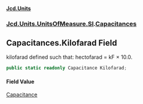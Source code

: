 #### [Jcd.Units](index 'index')
### [Jcd.Units.UnitsOfMeasure.SI](Jcd.Units.UnitsOfMeasure.SI 'Jcd.Units.UnitsOfMeasure.SI').[Capacitances](Capacitances 'Jcd.Units.UnitsOfMeasure.SI.Capacitances')

## Capacitances.Kilofarad Field

kilofarad defined such that: hectofarad = kF × 10.0.

```csharp
public static readonly Capacitance Kilofarad;
```

#### Field Value
[Capacitance](Capacitance 'Jcd.Units.UnitTypes.Capacitance')